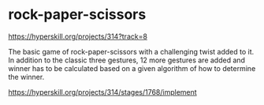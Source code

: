 # rock-paper-scissors
https://hyperskill.org/projects/314?track=8

The basic game of rock-paper-scissors with a challenging twist added to it. In addition to the classic three gestures, 12 more gestures are added and winner has to be calculated based on a given algorithm of how to determine the winner. 

https://hyperskill.org/projects/314/stages/1768/implement
